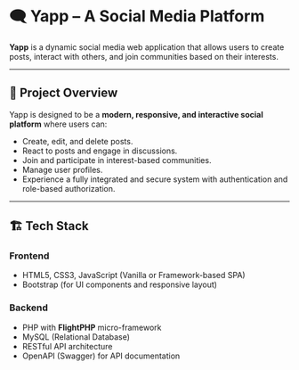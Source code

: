 # 🗨️ Yapp – A Social Media Platform

**Yapp** is a dynamic social media web application that allows users to create posts, interact with others, and join communities based on their interests.  

---

## 🚀 Project Overview

Yapp is designed to be a **modern, responsive, and interactive social platform** where users can:
- Create, edit, and delete posts.
- React to posts and engage in discussions.
- Join and participate in interest-based communities.
- Manage user profiles.
- Experience a fully integrated and secure system with authentication and role-based authorization.

---

## 🏗️ Tech Stack

### **Frontend**
- HTML5, CSS3, JavaScript (Vanilla or Framework-based SPA)
- Bootstrap (for UI components and responsive layout)

### **Backend**
- PHP with **FlightPHP** micro-framework
- MySQL (Relational Database)
- RESTful API architecture
- OpenAPI (Swagger) for API documentation
